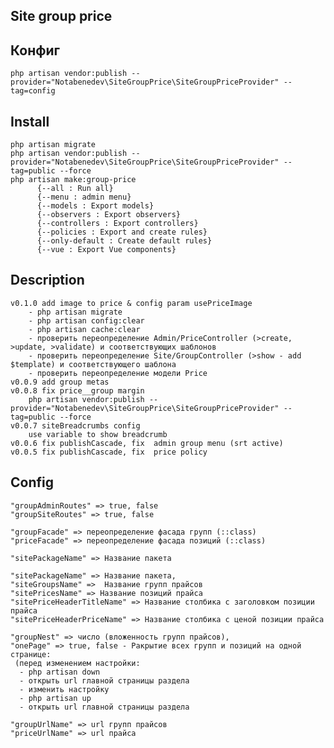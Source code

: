 ## Site group price

## Конфиг
    php artisan vendor:publish --provider="Notabenedev\SiteGroupPrice\SiteGroupPriceProvider" --tag=config

## Install
    php artisan migrate
    php artisan vendor:publish --provider="Notabenedev\SiteGroupPrice\SiteGroupPriceProvider" --tag=public --force
    php artisan make:group-price
          {--all : Run all}
          {--menu : admin menu}
          {--models : Export models}
          {--observers : Export observers}
          {--controllers : Export controllers}
          {--policies : Export and create rules}
          {--only-default : Create default rules}
          {--vue : Export Vue components}

## Description
    v0.1.0 add image to price & config param usePriceImage
        - php artisan migrate
        - php artisan config:clear
        - php artisan cache:clear
        - проверить переопределение Admin/PriceController (>create, >update, >validate) и соответствующих шаблонов
        - проверить переопределение Site/GroupController (>show - add $template) и соответствующего шаблона
        - проверить переопределение модели Price        
    v0.0.9 add group metas
    v0.0.8 fix price__group margin
        php artisan vendor:publish --provider="Notabenedev\SiteGroupPrice\SiteGroupPriceProvider" --tag=public --force
    v0.0.7 siteBreadcrumbs config
        use variable to show breadcrumb
    v0.0.6 fix publishCascade, fix  admin group menu (srt active)
    v0.0.5 fix publishCascade, fix  price policy

## Config
    
    "groupAdminRoutes" => true, false
    "groupSiteRoutes" => true, false
    
    "groupFacade" => переопределение фасада групп (::class)
    "priceFacade" => переопределение фасада позиций (::class)
    
    "sitePackageName" => Название пакета
    
    "sitePackageName" => Название пакета,
    "siteGroupsName" =>  Название групп прайсов
    "sitePricesName" => Название позиций прайса
    "sitePriceHeaderTitleName" => Название столбика с заголовком позиции прайса
    "sitePriceHeaderPriceName" => Название столбика с ценой позиции прайса
    
    "groupNest" => число (вложенность групп прайсов),
    "onePage" => true, false - Ракрытие всех групп и позиций на одной странице:
     (перед изменением настройки:
      - php artisan down
      - открыть url главной страницы раздела
      - изменить настройку
      - php artisan up
      - открыть url главной страницы раздела
     
    "groupUrlName" => url групп прайсов
    "priceUrlName" => url прайса

